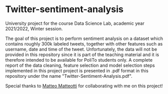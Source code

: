 # Twitter-sentiment-analysis
University project for the course Data Science Lab, academic year 2021/2022, Winter session. 

The goal of this project is to perform sentiment analysis on a dataset which contains roughly 300k labeled tweets, together with other features such as username, date and time of the tweet. Unfortunately, the data will not be provided in this repository since it is part of the teaching material and it is therefore intended to be available for PoliTo students only. A complete report of the data cleaning, feature selection and model selection steps implemented in this project project is presented in .pdf format in this repository under the name "Twitter-Sentiment-Analysis.pdf".

Special thanks to [Matteo Matteotti](https://github.com/mttmtt31) for collaborating with me on this project!

